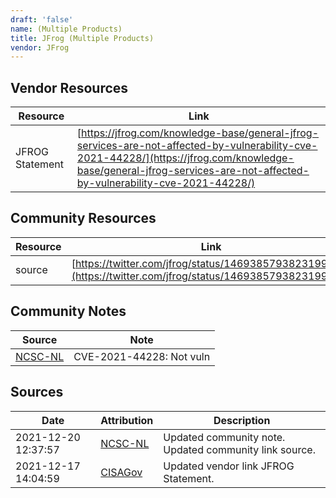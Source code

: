 ```yaml
---
draft: 'false'
name: (Multiple Products)
title: JFrog (Multiple Products)
vendor: JFrog
---
```


## Vendor Resources
| Resource | Link |
| --- | --- |
| JFROG Statement | [https://jfrog.com/knowledge-base/general-jfrog-services-are-not-affected-by-vulnerability-cve-2021-44228/](https://jfrog.com/knowledge-base/general-jfrog-services-are-not-affected-by-vulnerability-cve-2021-44228/) |

## Community Resources
| Resource | Link |
| --- | --- |
| source | [https://twitter.com/jfrog/status/1469385793823199240](https://twitter.com/jfrog/status/1469385793823199240) |

## Community Notes
| Source | Note |
| --- | --- |
| [NCSC-NL](https://github.com/NCSC-NL/log4shell/blob/main/software/README.md) | CVE-2021-44228: Not vuln </ul> |

## Sources
| Date | Attribution | Description |
| --- | --- | --- |
| 2021-12-20 12:37:57 | [NCSC-NL](https://github.com/NCSC-NL/log4shell/blob/main/software/README.md) | Updated community note. Updated community link source.  |
| 2021-12-17 14:04:59 | [CISAGov](https://raw.githubusercontent.com/cisagov/log4j-affected-db/develop/README.md) | Updated vendor link JFROG Statement.  |
